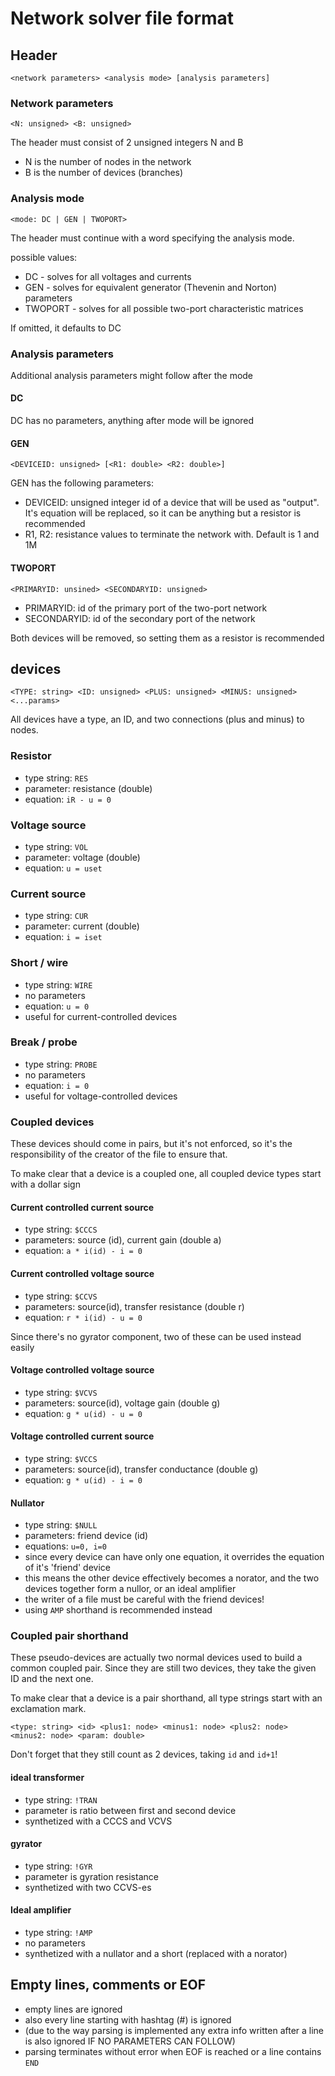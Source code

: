 # Network solver file format

## Header

```
<network parameters> <analysis mode> [analysis parameters]
```

### Network parameters

```
<N: unsigned> <B: unsigned>
```

The header must consist of 2 unsigned integers N and B
- N is the number of nodes in the network
- B is the number of devices (branches)

### Analysis mode

```
<mode: DC | GEN | TWOPORT>
```

The header must continue with a word specifying the analysis mode.

possible values:
- DC - solves for all voltages and currents
- GEN - solves for equivalent generator (Thevenin and Norton) parameters
- TWOPORT - solves for all possible two-port characteristic matrices

If omitted, it defaults to DC

### Analysis parameters

Additional analysis parameters might follow after the mode

#### DC

DC has no parameters, anything after mode will be ignored

#### GEN

```
<DEVICEID: unsigned> [<R1: double> <R2: double>]
```

GEN has the following parameters:

- DEVICEID: unsigned integer id of a device that will be used as "output". It's equation will be replaced, so it can be anything but a resistor is recommended
- R1, R2: resistance values to terminate the network with. Default is 1 and 1M

#### TWOPORT

```
<PRIMARYID: unsined> <SECONDARYID: unsigned>
```

- PRIMARYID: id of the primary port of the two-port network
- SECONDARYID: id of the secondary port of the network

Both devices will be removed, so setting them as a resistor is recommended

## devices

```
<TYPE: string> <ID: unsigned> <PLUS: unsigned> <MINUS: unsigned> <...params>
```

All devices have a type, an ID, and two connections (plus and minus) to nodes.

### Resistor

- type string: `RES`
- parameter: resistance (double)
- equation: `iR - u = 0`

### Voltage source

- type string: `VOL`
- parameter: voltage (double)
- equation: `u = uset`

### Current source

- type string: `CUR`
- parameter: current (double)
- equation: `i = iset`

### Short / wire

- type string: `WIRE`
- no parameters
- equation: `u = 0`
- useful for current-controlled devices

### Break / probe

- type string: `PROBE`
- no parameters
- equation: `i = 0`
- useful for voltage-controlled devices

### Coupled devices

These devices should come in pairs, but it's not enforced, so it's the responsibility of the creator of the file to ensure that.

To make clear that a device is a coupled one, all coupled device types start with a dollar sign

#### Current controlled current source

- type string: `$CCCS`
- parameters: source (id), current gain (double a)
- equation: `a * i(id) - i = 0`

#### Current controlled voltage source

- type string: `$CCVS`
- parameters: source(id), transfer resistance (double r)
- equation: `r * i(id) - u = 0`

Since there's no gyrator component, two of these can be used instead easily

#### Voltage controlled voltage source

- type string: `$VCVS`
- parameters: source(id), voltage gain (double g)
- equation: `g * u(id) - u = 0`

#### Voltage controlled current source

- type string: `$VCCS`
- parameters: source(id), transfer conductance (double g)
- equation: `g * u(id) - i = 0`

#### Nullator

- type string: `$NULL`
- parameters: friend device (id)
- equations: `u=0, i=0`
- since every device can have only one equation, it overrides the equation of it's 'friend' device
- this means the other device effectively becomes a norator, and the two devices together form a nullor, or an ideal amplifier
- the writer of a file must be careful with the friend devices!
- using `AMP` shorthand is recommended instead

### Coupled pair shorthand

These pseudo-devices are actually two normal devices used to build a common coupled pair. Since they are still two devices, they take the given ID and the next one.

To make clear that a device is a pair shorthand, all type strings start with an exclamation mark.

```
<type: string> <id> <plus1: node> <minus1: node> <plus2: node> <minus2: node> <param: double>
```

Don't forget that they still count as 2 devices, taking `id` and `id+1`!

#### ideal transformer

- type string: `!TRAN`
- parameter is ratio between first and second device
- synthetized with a CCCS and VCVS

#### gyrator

- type string: `!GYR`
- parameter is gyration resistance
- synthetized with two CCVS-es

#### Ideal amplifier

- type string: `!AMP`
- no parameters
- synthetized with a nullator and a short (replaced with a norator)


## Empty lines, comments or EOF

- empty lines are ignored
- also every line starting with hashtag (#) is ignored
- (due to the way parsing is implemented any extra info written after a line is also ignored IF NO PARAMETERS CAN FOLLOW)
- parsing terminates without error when EOF is reached or a line contains `END`
